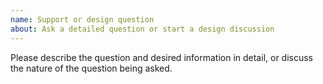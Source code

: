 ```yaml
---
name: Support or design question
about: Ask a detailed question or start a design discussion
---
```


Please describe the question and desired information in detail, or discuss the nature of the question being asked.
